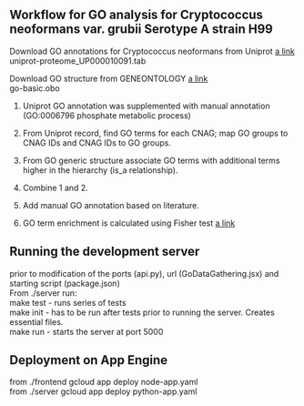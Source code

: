 ## Workflow for GO analysis for Cryptococcus neoformans var. grubii Serotype A strain H99

Download GO annotations for Cryptococcus neoformans from Uniprot [a link](https://www.uniprot.org/uniprot/?query=yourlist:M202108126320BA52A5CE8FCD097CB85A53697A3510768EK&sort=yourlist:M202108126320BA52A5CE8FCD097CB85A53697A3510768EK&columns=yourlist(M202108126320BA52A5CE8FCD097CB85A53697A3510768EK),isomap(M202108126320BA52A5CE8FCD097CB85A53697A3510768EK),id,genes,genes(ALTERNATIVE),protein%20names,genes(PREFERRED),genes(ORF),genes(OLN),entry%20name)   
uniprot-proteome_UP000010091.tab

Download GO structure from GENEONTOLOGY [a link](http://geneontology.org/docs/download-ontology/#go_basic)   
go-basic.obo


1. Uniprot GO annotation was supplemented with manual annotation (GO:0006796 phosphate metabolic process)

2. From Uniprot record, find GO terms for each CNAG; map GO groups to CNAG IDs and CNAG IDs to GO groups.

3. From GO generic structure associate GO terms with additional terms higher in the hierarchy (is_a relationship).

4. Combine 1 and 2.

5. Add manual GO annotation based on literature. 

6. GO term enrichment is calculated using Fisher test [a link](https://docs.scipy.org/doc/scipy/reference/generated/scipy.stats.fisher_exact.html#scipy.stats.fisher_exact)

## Running the development server
prior to modification of the ports (api.py), url (GoDataGathering.jsx) and starting script (package.json)   
From ./server run:  
make test - runs series of tests  
make init - has to be run after tests prior to running the server. Creates essential files.  
make run - starts the server at port 5000  

## Deployment on App Engine
from ./frontend gcloud app deploy node-app.yaml   
from ./server gcloud app deploy python-app.yaml  